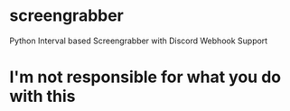 # screengrabber
Python Interval based Screengrabber with Discord Webhook Support

# I'm not responsible for what you do with this
